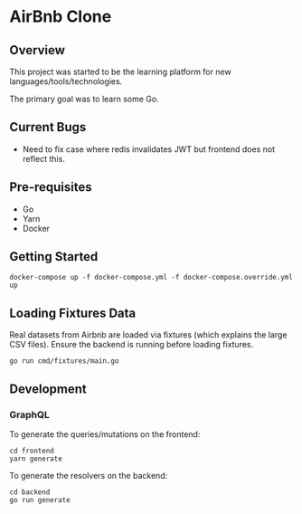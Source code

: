 # AirBnb Clone

## Overview
This project was started to be the learning platform for new languages/tools/technologies. 

The primary goal was to learn some Go. 

## Current Bugs
- Need to fix case where redis invalidates JWT but frontend does not reflect this.

## Pre-requisites 
- Go
- Yarn
- Docker

## Getting Started

```
docker-compose up -f docker-compose.yml -f docker-compose.override.yml up
```

## Loading Fixtures Data 
Real datasets from Airbnb are loaded via fixtures (which explains the large CSV files). Ensure the backend is running before loading fixtures.

```
go run cmd/fixtures/main.go
```

## Development

### GraphQL

To generate the queries/mutations on the frontend:
```
cd frontend
yarn generate
```

To generate the resolvers on the backend:
```
cd backend
go run generate
```
